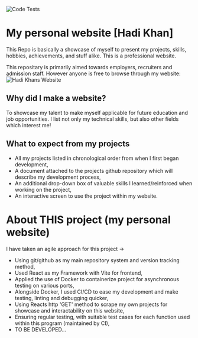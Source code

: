 ![Code Tests](https://github.com/Hadookhan/my-portfolio/actions/workflows/ci.yml/badge.svg)

# My personal website [Hadi Khan]

This Repo is basically a showcase of myself to present my projects, skills, hobbies, achievements, and stuff alike.
This is a professional website.

This repositary is primarily aimed towards employers, recruiters and admission staff.
However anyone is free to browse through my website:
![Hadi Khans Website](https://google.com)

## Why did I make a website?

To showcase my talent to make myself applicable for future education and job opportunities.
I list not only my technical skills, but also other fields which interest me!

## What to expect from my projects

- All my projects listed in chronological order from when I first began development,
- A document attached to the projects github repository which will describe my development process,
- An additional drop-down box of valuable skills I learned/reinforced when working on the project,
- An interactive screen to use the project within my website.

# About THIS project (my personal website)

I have taken an agile approach for this project ->
- Using git/github as my main repository system and version tracking method,
- Used React as my Framework with Vite for frontend,
- Applied the use of Docker to containerize project for asynchronous testing on various ports,
- Alongside Docker, I used CI/CD to ease my development and make testing, linting and debugging quicker,
- Using Reacts http 'GET' method to scrape my own projects for showcase and interactability on this website,
- Ensuring regular testing, with suitable test cases for each function used within this program (maintained by CI),
- TO BE DEVELOPED...